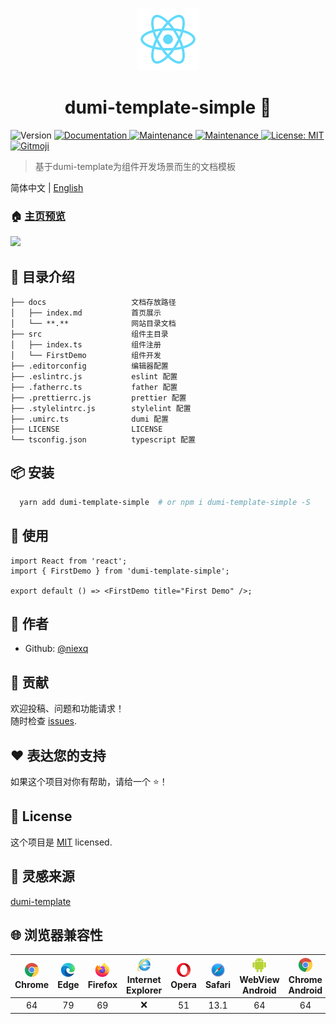 <p align="center">
  <a href="https://niexq.github.io/dumi-template-simple">
    <img width="100" src="https://raw.githubusercontent.com/niexq/picbed/main/picgo/react-logo.png">
  </a>
</p>

<h1 align="center">dumi-template-simple 👋</h1>
<p>
  <img alt="Version" src="https://img.shields.io/npm/v/dumi-template-simple.svg" />
  <a href="https://github.com/niexq/dumi-template-simple#readme" target="_blank">
    <img alt="Documentation" src="https://img.shields.io/badge/documentation-yes-brightgreen.svg" />
  </a>
  <a href="https://github.com/niexq/dumi-template-simple/graphs/commit-activity" target="_blank">
    <img alt="Maintenance" src="https://img.shields.io/badge/Maintained%3F-yes-green.svg" />
  </a>
  <a href="https://standardjs.com" target="_blank">
    <img alt="Maintenance" src="https://img.shields.io/badge/code_style-standard-brightgreen.svg" />
  </a>
  <a href="https://github.com/niexq/dumi-template-simple/blob/main/LICENSE" target="_blank">
    <img alt="License: MIT" src="https://img.shields.io/github/license/niexq/dumi-template-simple" />
  </a>
  <a href="https://gitmoji.dev">
    <img src="https://img.shields.io/badge/gitmoji-%20😜%20😍-FFDD67.svg?style=flat-square" alt="Gitmoji">
  </a>
</p>

> 基于dumi-template为组件开发场景而生的文档模板

简体中文 | [English](./README.md)

### 🏠 [主页预览](https://niexq.github.io/dumi-template-simple)

![](https://raw.githubusercontent.com/niexq/picbed/main/picgo/dumi-template-simple-zh-CN.gif)

## 📒 目录介绍

```
├── docs                   文档存放路径
│   ├── index.md           首页展示
│   └── **.**              网站目录文档
├── src                    组件主目录
│   ├── index.ts           组件注册
│   └── FirstDemo          组件开发
├── .editorconfig          编辑器配置
├── .eslintrc.js           eslint 配置
├── .fatherrc.ts           father 配置
├── .prettierrc.js         prettier 配置
├── .stylelintrc.js        stylelint 配置
├── .umirc.ts              dumi 配置
├── LICENSE                LICENSE
└── tsconfig.json          typescript 配置
```

## 📦 安装

```bash
  yarn add dumi-template-simple  # or npm i dumi-template-simple -S
```

## 🔨 使用

```tsx | pure
import React from 'react';
import { FirstDemo } from 'dumi-template-simple';

export default () => <FirstDemo title="First Demo" />;
```

## 🦧 作者

- Github: [@niexq](https://github.com/niexq)

## 🤝 贡献

欢迎投稿、问题和功能请求！<br />随时检查 [issues](https://github.com/niexq/dumi-template-simple/issues).


## ❤️ 表达您的支持

如果这个项目对你有帮助，请给一个 ⭐️！

## 📝 License

这个项目是 [MIT](https://github.com/niexq/dumi-template-simple/blob/main/LICENSE) licensed.

## 🐳 灵感来源

[dumi-template](https://github.com/umijs/dumi-template)

## 🌐 浏览器兼容性

| <img src="https://raw.githubusercontent.com/niexq/picbed/main/picgo/chrome-logo.png" alt="Chrome" width="24px" height="24px" /><br/>Chrome | <img src="https://raw.githubusercontent.com/niexq/picbed/main/picgo/edge-logo.png" alt="IE / Edge" width="24px" height="24px" /><br/> Edge | <img src="https://raw.githubusercontent.com/niexq/picbed/main/picgo/firefox-logo.png" alt="Firefox" width="24px" height="24px" /><br/>Firefox | <img src="https://raw.githubusercontent.com/niexq/picbed/main/picgo/ie-logo.png" alt="Safari" width="24px" height="24px" /><br/>Internet Explorer | <img src="https://raw.githubusercontent.com/niexq/picbed/main/picgo/opera-logo.png" alt="Opera" width="24px" height="24px" /><br/>Opera | <img src="https://raw.githubusercontent.com/niexq/picbed/main/picgo/safari-logo.png" alt="Safari" width="24px" height="24px" /><br/>Safari | <img src="https://raw.githubusercontent.com/niexq/picbed/main/picgo/android-logo.png" alt="Safari" width="24px" height="24px" /><br/>WebView Android | <img src="https://raw.githubusercontent.com/niexq/picbed/main/picgo/chrome-logo.png" alt="Chrome" width="24px" height="24px" /><br/>Chrome Android | <img src="https://raw.githubusercontent.com/niexq/picbed/main/picgo/firefox-logo.png" alt="Firefox" width="24px" height="24px" /><br/>Firefox Android | <img src="https://raw.githubusercontent.com/niexq/picbed/main/picgo/opera-logo.png" alt="Opera" width="24px" height="24px" /><br/>Opera Android | <img src="https://raw.githubusercontent.com/niexq/picbed/main/picgo/safari-logo.png" alt="Safari" width="24px" height="24px" /><br/>Safari iOS | <img src="https://raw.githubusercontent.com/niexq/picbed/main/picgo/samsung-logo.png" alt="Samsung" width="24px" height="24px" /><br/>Samsung Internet |
| :-: | :-: | :-: | :-: | :-: | :-: | :-: | :-: | :-: | :-: | :-: | :-: |
| 64 | 79 | 69 | ❌ | 51 | 13.1 | 64 | 64 | 79 | 47 | 13.4 | 9.0 |
